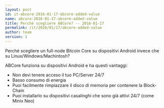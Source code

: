 ```yaml
---
layout: post
id: it-abcore-2016-01-17-abcore-added-value
name: abcore-2016-01-17-abcore-added-value
title: Perché scegliere ABCore? -- 2016-01-17
permalink: /it/2016/01/17/abcore-added-value
author: team
version: 1
---
```

Perché scegliere un full-node Bitcoin Core su dispositivi Android invece che su Linux/Windows/Machintosh?

ABCore funziona su dispositivi Android e ha questi vantaggi:

- Non devi tenere acceso il tuo PC/Server 24/7
- Basso consumo di energia
- Puoi facilmente rimpiazzare il disco di memoria per contenere la Block-Chain
- Puoi installarlo su dispositivi casalinghi che sono già attivi 24/7 (come Minix Neo)
